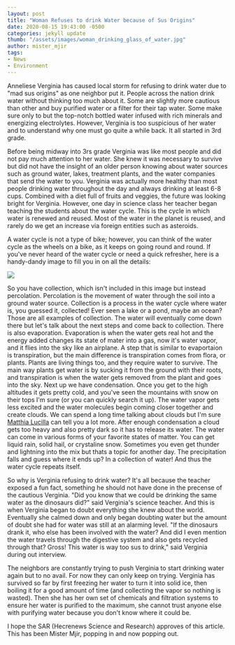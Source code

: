 ```yaml
---
layout: post
title: "Woman Refuses to drink Water because of Sus Origins"
date: 2020-08-15 19:43:00 -0500
categories: jekyll update
thumb: "/assets/images/woman_drinking_glass_of_water.jpg"
author: mister_mjir
tags:
- News
- Environment
---
```


Anneliese Verginia has caused local storm for refusing to drink water due to "mad sus origins" as one neighbor put it. People across the nation drink water without
thinking too much about it. Some are slightly more cautious than other and buy purified water or a filter for their tap water. Some make sure only to but the top-notch
bottled water infused with rich minerals and energizing electrolytes. However, Verginia is too suspicious of her water and to understand why one must go quite a while
back. It all started in 3rd grade.

Before being midway into 3rs grade Verginia was like most people and did not pay much attention to her water. She knew it was necessary to survive but did not have
the insight of an older person knowing about water sources such as ground water, lakes, treatment plants, and the water companies that send the water to you.
Verginia was actually more healthy than most people drinking water throughout the day and always drinking at least 6-8 cups. Combined with a diet full of fruits and
veggies, the future was looking bright for Verginia. However, one day in science class her teacher began teaching the students about the water cycle. This is the cycle
in which water is renewed and reused. Most of the water in the planet is reused, and rarely do we get an increase via foreign entities such as asteroids.

A water cycle is not a type of bike; however, you can think of the water cycle as the wheels on a bike, as it keeps on going round and round. If you've never heard of
the water cycle or need a quick refresher, here is a handy-dandy image to fill you in on all the details:

![](https://hecrenews.github.io/assets/images/water_cycle.jpg)

So you have collection, which isn't included in this image but instead percolation. Percolation is the movement of water through the soil into a ground water source.
Collection is a process in the water cycle where water is, you guessed it, collected! Ever seen a lake or a pond, maybe an ocean? Those are all examples of collection.
The water will eventually come down there but let's talk about the next steps and come back to collection. There is also evaporation. Evaporation is when the water
gets real hot and the energy added changes its state of mater into a gas, now it's water vapor, and it flies into the sky like an airplane. A step that is similar to
evaportaion is transpiration, but the main difference is transpiration comes from flora, or plants. Plants are living things too, and they require water to survive.
The main way plants get water is by sucking it from the ground with their roots, and transpiration is when the water gets removed from the plant and goes into the sky.
Next up we have condensation. Once you get to the high altitudes it gets pretty cold, and you've seen the mountains with snow on their tops I'm sure (or you can
quickly search it up). The water vapor gets less excited and the water molecules begin coming closer together and create clouds. We can spend a long time talking about
clouds but I'm sure [Matthia Lucilla](https://hecrenews.github.io/jekyll/update/2020/07/30/local-man-eats-clouds-taste-like-cotton-candy.html) can tell you a lot more.
After enough condensation a cloud gets too heavy and also pretty dark so it has to release its water. The water can come in various forms of your favorite states of
matter. You can get liquid rain, solid hail, or crystaline snow. Sometimes you even get thunder and lightning into the mix but thats a topic for another day. The
precipitation falls and guess where it ends up? In a collection of water! And thus the water cycle repeats itself.

So why is Verginia refusing to drink water? It's all because the teacher exposed a fun fact, something he should not have done in the precense of the cautious
Verginia. "Did you know that we could be drinking the same water as the dinosaurs did?" said Verginia's science teacher. And this is when Verginia began to doubt
everything she knew about the world. Eventually she calmed down and only began doubting water but the amount of doubt she had for water was still at an alarming
level. "If the dinosaurs drank it, who else has been involved with the water? And did I even mention the water travels through the digestive system and also gets
recycled through that? Gross! This water is way too sus to drink," said Verginia during out interview.

The neighbors are constantly trying to push Verginia to start drinking water again but to no avail. For now they can only keep on trying. Verginia has survived so
far by first freezing her water to turn it into solid ice, then boiling it for a good amount of time (and collecting the vapor so nothing is wasted). Then she has
her own set of chemicals and filtration systems to ensure her water is purified to the maximum, she cannot trust anyone else with purifying water because you don't
know where it could be.

I hope the SAR (Hecrenews Science and Research) approves of this article. This has been Mister Mjir, popping in and now popping out.
